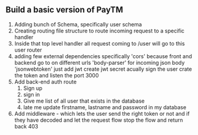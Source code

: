 
## Build a basic version of PayTM

1. Adding bunch  of Schema, specifically user schema
2. Creating routing file structure to route incoming request to a specific handler
3. Inside that top level handler all request coming to /user will go to this user router
4. adding few external dependencies specifically 
'cors' because front and backend go to on different urls
'body-parser' for incoming json body
'jsonwebtoken' just add jwt 
create jwt secret acually sign the user
crate the token and listen the port 3000
5. Add back-end auth route 
    1. Sign up
    2. sign in
    3. Give me list of all user that exists in the database
    4. late me update firstname, lastname and password in my database
6. Add middleware - which  lets the user send the right token or not 
and if they have decoded and let the request flow stop the flow and return back 403
